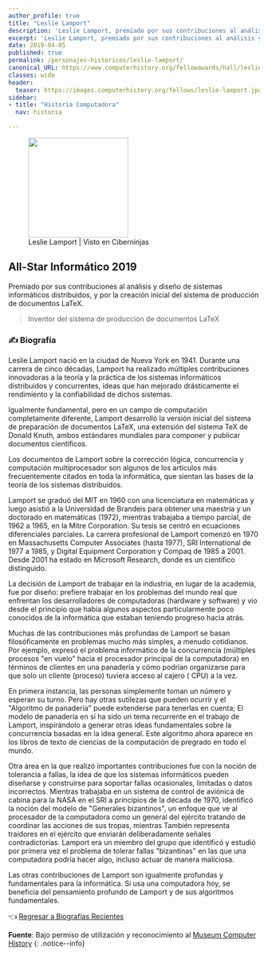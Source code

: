 ```yaml
---
author_profile: true
title: "Leslie Lamport"
description: 'Leslie Lamport, premiado por sus contribuciones al análisis y diseño de sistemas informáticos distribuidos, y por la creación inicial del sistema de producción de documentos LaTeX.'
excerpt: 'Leslie Lamport, premiado por sus contribuciones al análisis y diseño de sistemas informáticos distribuidos, y por la creación inicial del sistema de producción de documentos LaTeX.'
date: 2019-04-05
published: true
permalink: /personajes-historicos/leslie-lamport/
canonical_URL: https://www.computerhistory.org/fellowawards/hall/leslie-lamport/
classes: wide
header:
  teaser: https://images.computerhistory.org/fellows/leslie-lamport.jpg
sidebar:
- title: "Historia Computadora"
  nav: historia

---
```


<figure>
    <a href="https://images.computerhistory.org/fellows/leslie-lamport.jpg" class="image-popup"><img src="https://images.computerhistory.org/fellows/leslie-lamport.jpg" width="200px" high="250px"></a>
    <figcaption>Leslie Lamport | Visto en Ciberninjas</figcaption>
</figure>

## All-Star Informático 2019

Premiado por sus contribuciones al análisis y diseño de sistemas informáticos distribuidos, y por la creación inicial del sistema de producción de documentos LaTeX.

> Inventor del sistema de producción de documentos LaTeX

### ✍ Biografía

Leslie Lamport nació en la ciudad de Nueva York en 1941. Durante una carrera de cinco décadas, Lamport ha realizado múltiples contribuciones innovadoras a la teoría y la práctica de los sistemas informáticos distribuidos y concurrentes, ideas que han mejorado drásticamente el rendimiento y la confiabilidad de dichos sistemas.

Igualmente fundamental, pero en un campo de computación completamente diferente, Lamport desarrolló la versión inicial del sistema de preparación de documentos LaTeX, una extensión del sistema TeX de Donald Knuth, ambos estándares mundiales para componer y publicar documentos científicos.

Los documentos de Lamport sobre la corrección lógica, concurrencia y computación multiprocesador son algunos de los artículos más frecuentemente citados en toda la informática, que sientan las bases de la teoría de los sistemas distribuidos.

Lamport se graduó del MIT en 1960 con una licenciatura en matemáticas y luego asistió a la Universidad de Brandeis para obtener una maestría y un doctorado en matemáticas (1972), mientras trabajaba a tiempo parcial, de 1962 a 1965, en la Mitre Corporation. Su tesis se centró en ecuaciones diferenciales parciales. La carrera profesional de Lamport comenzó en 1970 en Massachusetts Computer Associates (hasta 1977), SRI International de 1977 a 1985, y Digital Equipment Corporation y Compaq de 1985 a 2001. Desde 2001 ha estado en Microsoft Research, donde es un científico distinguido.

La decisión de Lamport de trabajar en la industria, en lugar de la academia, fue por diseño: prefiere trabajar en los problemas del mundo real que enfrentan los desarrolladores de computadoras (hardware y software) y vio desde el principio que había algunos aspectos particularmente poco conocidos de la informática que estaban teniendo progreso hacia atrás.

Muchas de las contribuciones más profundas de Lamport se basan filosóficamente en problemas mucho más simples, a menudo cotidianos. Por ejemplo, expresó el problema informático de la concurrencia (múltiples procesos "en vuelo" hacia el procesador principal de la computadora) en términos de clientes en una panadería y cómo podrían organizarse para que solo un cliente (proceso) tuviera acceso al cajero ( CPU) a la vez.

En primera instancia, las personas simplemente toman un número y esperan su turno. Pero hay otras sutilezas que pueden ocurrir y el "Algoritmo de panadería" puede extenderse para tenerlas en cuenta; El modelo de panadería en sí ha sido un tema recurrente en el trabajo de Lamport, inspirándolo a generar otras ideas fundamentales sobre la concurrencia basadas en la idea general. Este algoritmo ahora aparece en los libros de texto de ciencias de la computación de pregrado en todo el mundo.

Otra área en la que realizó importantes contribuciones fue con la noción de tolerancia a fallas, la idea de que los sistemas informáticos pueden diseñarse y construirse para soportar fallas ocasionales, limitadas o datos incorrectos. Mientras trabajaba en un sistema de control de aviónica de cabina para la NASA en el SRI a principios de la década de 1970, identificó la noción del modelo de "Generales bizantinos", un enfoque que ve al procesador de la computadora como un general del ejército tratando de coordinar las acciones de sus tropas, mientras También representa traidores en el ejército que enviarán deliberadamente señales contradictorias. Lamport era un miembro del grupo que identificó y estudió por primera vez el problema de tolerar fallas "bizantinas" en las que una computadora podría hacer algo, incluso actuar de manera maliciosa.

Las otras contribuciones de Lamport son igualmente profundas y fundamentales para la informática. Si usa una computadora hoy, se beneficia del pensamiento profundo de Lamport y de sus algoritmos fundamentales.

👈 [Regresar a Biografías Recientes](/personajes-historicos/#-biografías-agregadas-más-recientes-)

**Fuente**: Bajo permiso de utilización y reconocimiento al [Museum Computer History](https://www.computerhistory.org/ "Página web el Museo de la Historia de las Computadoras") 
{: .notice--info}